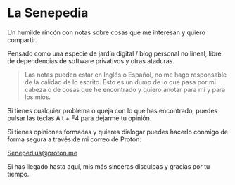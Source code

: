 # La Senepedia

Un humilde rincón con notas sobre cosas que me interesan y quiero compartir.

Pensado como una especie de jardín digital / blog personal no lineal, libre de dependencias de software privativos y otras ataduras.


> Las notas pueden estar en Inglés o Español, no me hago responsable de la calidad de lo escrito. Esto es un dump de lo que pasa por mi cabeza o de cosas que he encontrado y quiero anotar para mí y para los míos.

Si tienes cualquier problema o queja con lo que has encontrado, puedes pulsar las teclas Alt + F4 para dejarme tu opinión.

Si tienes opiniones formadas y quieres dialogar puedes hacerlo conmigo de forma segura a través de mi correo de Proton:

Senepedius@proton.me


Si has llegado hasta aquí, mis más sinceras disculpas y gracias por tu tiempo.